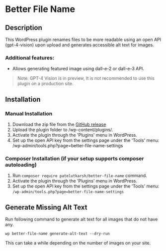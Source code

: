 # Better File Name

## Description

This WordPress plugin renames files to be more readable using an open API (gpt-4-vision) upon upload and generates accessible alt text for images.

### Additional features:
- Allows generating featured image using dall-e-2 or dall-e-3 API.

> Note: GPT-4 Vision is in preview, It is not recommended to use this plugin on a production site.

## Installation

### Manual Installation

1. Download the zip file from the [GitHub release](https://github.com/PatelUtkarsh/better-file-name-ai/releases)
1. Upload the plugin folder to /wp-content/plugins/.
1. Activate the plugin through the 'Plugins' menu in WordPress.
1. Set up the open API key from the settings page under the 'Tools' menu: /wp-admin/tools.php?page=better-file-name-settings

### Composer Installation (if your setup supports composer autoloading)

1. Run `composer require patelutkarsh/better-file-name` command.
2. Activate the plugin through the 'Plugins' menu in WordPress.
3. Set up the open API key from the settings page under the 'Tools' menu: `/wp-admin/tools.php?page=better-file-name-settings`

## Generate Missing Alt Text

Run following command to generate alt text for all images that do not have any.

    wp better-file-name generate-alt-text --dry-run

This can take a while depending on the number of images on your site.
